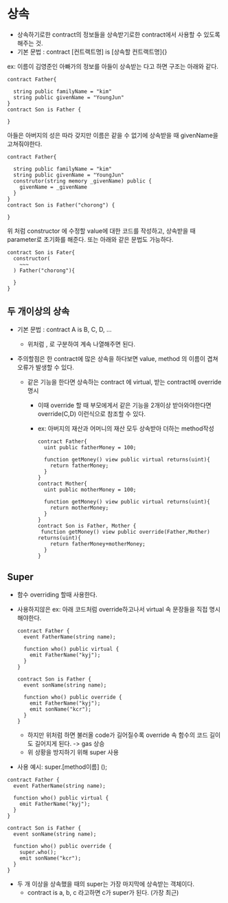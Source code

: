 # 상속

- 상속하기로한 contract의 정보들을 상속받기로한 contract에서 사용할 수 있도록 해주는 것.
- 기본 문법 : contract [컨트랙트명] is [상속할 컨트랙트명]{}

ex:
이름이 김영준인 아빠가의 정보를 아들이 상속받는 다고 하면 구조는 아래와 같다.

```solidity
contract Father{

  string public familyName = "kim"
  string public givenName = "YoungJun"
}
contract Son is Father {

}
```

아들은 아버지의 성은 따라 갖지만 이름은 같을 수 없기에 상속받을 때 givenName을 고쳐줘야한다.

```solidity
contract Father{

  string public familyName = "kim"
  string public givenName = "YoungJun"
  construtor(string memory _givenName) public {
    givenName = _givenName
  }
}
contract Son is Father("chorong") {

}
```

위 처럼 constructor 에 수정할 value에 대한 코드를 작성하고, 상속받을 때 parameter로 초기화를 해준다.
또는 아래와 같은 문법도 가능하다.

```solidity
contract Son is Fater{
  constructor(
    ~~~
  ) Father("chorong"){

  }
}
```

## 두 개이상의 상속

- 기본 문법 : contract A is B, C, D, ...
  - 위처럼 , 로 구분하여 계속 나열해주면 된다.
- 주의할점은 한 contract에 많은 상속을 하다보면 value, method 의 이름이 겹쳐 오류가 발생할 수 있다.

  - 같은 기능을 한다면 상속하는 contract 에 virtual, 받는 contract에 override 명시

    - 이때 override 할 때 부모에게서 같은 기능을 2개이상 받아와야한다면 override(C,D) 이런식으로 참조할 수 있다.
    - ex: 아버지의 재산과 어머니의 재산 모두 상속받아 더하는 method작성

      ```soldity
      contract Father{
        uint public fatherMoney = 100;

        function getMoney() view public virtual returns(uint){
          return fatherMoney;
        }
      }
      contract Mother{
        uint public motherMoney = 100;

        function getMoney() view public virtual returns(uint){
          return motherMoney;
        }
      }
      contract Son is Father, Mother {
       function getMoney() view public override(Father,Mother) returns(uint){
          return fatherMoney+motherMoney;
        }
      }
      ```

## Super

- 함수 overriding 할때 사용한다.
- 사용하지않은 ex: 아래 코드처럼 override하고나서 virtual 속 문장들을 직접 명시해야한다.

  ```solidity
  contract Father {
    event FatherName(string name);

    function who() public virtual {
      emit FatherName("kyj");
    }
  }

  contract Son is Father {
    event sonName(string name);

    function who() public override {
      emit FatherName("kyj");
      emit sonName("kcr");
    }
  }
  ```

  - 하지만 위처럼 하면 불러올 code가 길어질수록 override 속 함수의 코드 길이도 길어지게 된다. -> gas 상승
  - 위 상황을 방지하기 위해 super 사용

- 사용 예시: super.[method이름] ();

```solidity
contract Father {
  event FatherName(string name);

  function who() public virtual {
    emit FatherName("kyj");
  }
}

contract Son is Father {
  event sonName(string name);

  function who() public override {
    super.who();
    emit sonName("kcr");
  }
}
```

- 두 개 이상을 상속했을 때의 super는 가장 마지막에 상속받는 객체이다.
  - contract is a, b, c 라고하면 c가 super가 된다. (가장 최근)
